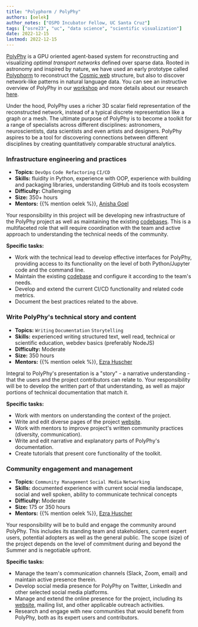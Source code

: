 ```yaml
---
title: "Polyphorm / PolyPhy"
authors: [oelek]
author_notes: ["OSPO Incubator Fellow, UC Santa Cruz"]
tags: ["osre23", "uc", "data science", "scientific visualization"]
date: 2022-12-15
lastmod: 2022-12-15
---
```


[PolyPhy](https://github.com/PolyPhyHub/PolyPhy) is a GPU oriented agent-based system for reconstructing and visualizing *optimal transport networks* defined over sparse data. Rooted in astronomy and inspired by nature, we have used an early prototype called [Polyphorm](https://github.com/CreativeCodingLab/Polyphorm) to reconstruct the [Cosmic web](https://youtu.be/5ILwq5OFuwY) structure, but also to discover network-like patterns in natural language data. You can see an instructive overview of PolyPhy in our [workshop](https://elek.pub/workshop_cross2022.html) and more details about our research [here](https://elek.pub/projects/Rhizome-Cosmology).

Under the hood, PolyPhy uses a richer 3D scalar field representation of the reconstructed network, instead of a typical discrete representation like a graph or a mesh. The ultimate purpose of PolyPhy is to become a toolkit for a range of specialists across different disciplines: astronomers, neuroscientists, data scientists and even artists and designers. PolyPhy aspires to be a tool for discovering connections between different disciplines by creating quantitatively comparable structural analytics.

### Infrastructure engineering and practices

- **Topics:** `DevOps` `Code Refactoring` `CI/CD`
- **Skills:** fluidity in Python, experience with OOP, experience with building and packaging libraries, understanding GitHub and its tools ecosystem
- **Difficulty:** Challenging
- **Size:** 350+ hours
- **Mentors:** {{% mention oelek %}}, [Anisha Goel](mailto:anishagoel14@gmail.com)

Your responsibility in this project will be developing new infrastructure of the PolyPhy project as well as maintaining the existing [codebases](https://github.com/PolyPhyHub/). This is a multifaceted role that will require coordination with the team and active approach to understanding the technical needs of the community.

**Specific tasks:**
- Work with the technical lead to develop effective interfaces for PolyPhy, providing access to its functionality on the level of both Python/Jupyter code and the command line.
- Maintain the existing [codebase](https://github.com/PolyPhyHub/PolyPhy) and configure it according to the team's needs.
- Develop and extend the current CI/CD functionality and related code metrics.
- Document the best practices related to the above.

### Write PolyPhy's technical story and content

- **Topics:** `Writing` `Documentation` `Storytelling`
- **Skills:** experienced writing structured text, well read, technical or scientific education, webdev basics (preferably NodeJS)
- **Difficulty:** Moderate
- **Size:** 350 hours
- **Mentors:** {{% mention oelek %}}, [Ezra Huscher](mailto:ez@nmsu.edu)

Integral to PolyPhy's presentation is a "story" - a narrative understanding - that the users and the project contributors can relate to. Your responsibility will be to develop the written part of that understanding, as well as major portions of technical documentation that match it.

**Specific tasks:**
- Work with mentors on understanding the context of the project.
- Write and edit diverse pages of the project [website](https://www.polyphy.io).
- Work with mentors to improve project's written community practices (diversity, communication).
- Write and edit narrative and explanatory parts of PolyPhy's documentation.
- Create tutorials that present core functionality of the toolkit.

### Community engagement and management

- **Topics:** `Community Management` `Social Media` `Networking`
- **Skills:** documented experience with current social media landscape, social and well spoken, ability to communicate technical concepts
- **Difficulty:** Moderate
- **Size:** 175 or 350 hours
- **Mentors:** {{% mention oelek %}}, [Ezra Huscher](mailto:ez@nmsu.edu)

Your responsibility will be to build and engage the community around PolyPhy. This includes its standing team and stakeholders, current expert users, potential adopters as well as the general public. The scope (size) of the project depends on the level of commitment during and beyond the Summer and is negotiable upfront.

**Specific tasks:**
- Manage the team's communication channels (Slack, Zoom, email) and maintain active presence therein.
- Develop social media presence for PolyPhy on Twitter, LinkedIn and other selected social media platforms.
- Manage and extend the online presence for the project, including its [website](https://polyphy.io), mailing list, and other applicable outreach activities.
- Research and engage with new communities that would benefit from PolyPhy, both as its expert users and contributors.